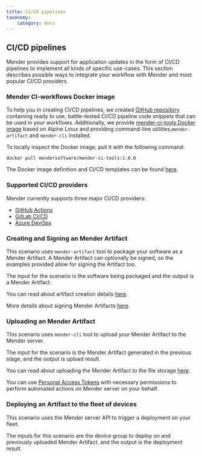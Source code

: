 ```yaml
---
title: CI/CD pipelines
taxonomy:
    category: docs
---
```


## CI/CD pipelines

Mender provides support for application updates in the form of CI/CD pipelines to implement all kinds of specific use-cases. This section describes possible ways to integrate your workflow with Mender and most popular CI/CD providers.

### Mender CI-workflows Docker image

To help you in creating CI/CD pipelines, we created [GitHub repository](https://github.com/mendersoftware/mender-ci-workflows/) containing ready to use, battle-tested CI/CD pipeline code snippets that can be used in your workflows. Additionally, we provide [mender-ci-tools Docker image](https://hub.docker.com/r/mendersoftware/mender-ci-tools) based on Alpine Linux and providing command-line utilities,`mender-artifact` and `mender-cli` installed.

To locally inspect the Docker image, pull it with the following command:
<!--AUTOVERSION: "mendersoftware/mender-ci-tools:%"/mender-ci-workflows-->
```
docker pull mendersoftware/mender-ci-tools:1.0.0
```

The Docker image definition and CI/CD templates can be found [here](https://github.com/mendersoftware/mender-ci-workflows).


### Supported CI/CD providers

Mender currently supports three major CI/CD providers:

* [GitHub Actions](01.GitHub-Actions/docs.md)
* [GitLab CI/CD](02.GitLab-CICD/docs.md)
* [Azure DevOps](03.Azure-DevOps/docs.md)

### Creating and Signing an Mender Artifact

This scenario uses `mender-artifact` tool to package your software as a Mender Artifact. A Mender Artifact can optionally be signed, so the examples provided allow for signing the Artifact too.


The input for the scenario is the software being packaged and the output is a Mender Artifact.


You can read about artifact creation details [here](../01.Create-an-Artifact/docs.md#create-an-operating-system-update-artifact).


More details about signing Mender Artifacts [here](https://docs.mender.io/artifact-creation/sign-and-verify).

### Uploading an Mender Artifact

This scenario uses `mender-cli` tool to upload your Mender Artifact to the Mender server. 

The input for the scenario is the Mender Artifact generated in the previous stage, and the output is upload result.

You can read about uploading the Mender Artifact to the file storage [here](../../08.Server-integration/01.Using-the-apis/docs.md#set-up-mender-cli).

You can use [Personal Access Tokens](../../08.Server-integration/01.Using-the-apis/docs.md#personal-access-tokens) with necessary permissions to perform automated actions on Mender server on your behalf.

### Deploying an Artifact to the fleet of devices

This scenario uses the Mender server API to trigger a deployment on your fleet.

The inputs for this scenario are the device group to deploy on and previously uploaded Mender Artifact, and the output is the deployment result.
